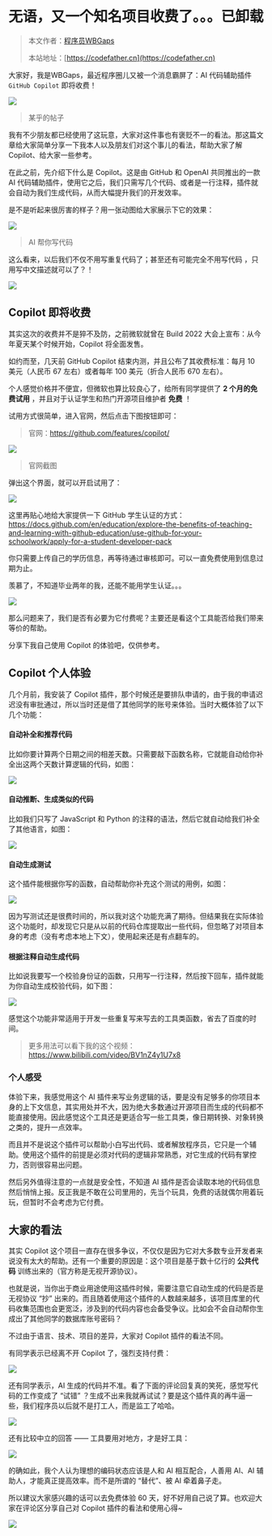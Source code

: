 # 无语，又一个知名项目收费了。。。已卸载

> 本文作者：[程序员WBGaps](https://yuyuanweb.feishu.cn/wiki/Abldw5WkjidySxkKxU2cQdAtnah)
>
> 本站地址：[https://codefather.cn](https://codefather.cn)

大家好，我是WBGaps，最近程序圈儿又被一个消息霸屏了：AI 代码辅助插件 `GitHub Copilot` 即将收费！

![](https://pic.yupi.icu/5563/202311091237588.png)

> 某乎的帖子

我有不少朋友都已经使用了这玩意，大家对这件事也有褒贬不一的看法。那这篇文章给大家简单分享一下我本人以及朋友们对这个事儿的看法，帮助大家了解 Copilot、给大家一些参考。

在此之前，先介绍下什么是 Copilot。这是由 GitHub 和 OpenAI 共同推出的一款 AI 代码辅助插件，使用它之后，我们只需写几个代码、或者是一行注释，插件就会自动为我们生成代码，从而大幅提升我们的开发效率。

是不是听起来很厉害的样子？用一张动图给大家展示下它的效果：

![](https://pic.yupi.icu/5563/202311091237609.gif)

> AI 帮你写代码

这么看来，以后我们不仅不用写重复代码了；甚至还有可能完全不用写代码 ，只用写中文描述就可以了？！

![](https://pic.yupi.icu/5563/202311091237630.png)

## Copilot 即将收费

其实这次的收费并不是猝不及防，之前微软就曾在 Build 2022 大会上宣布：从今年夏天某个时候开始，Copilot 将全面发售。

如约而至，几天前 GitHub Copilot 结束内测，并且公布了其收费标准：每月 10 美元（人民币 67 左右）或者每年 100 美元（折合人民币 670 左右）。

个人感觉价格并不便宜，但微软也算比较良心了，给所有同学提供了 **2 个月的免费试用** ，并且对于认证学生和热门开源项目维护者 **免费** ！

试用方式很简单，进入官网，然后点击下图按钮即可：

> 官网：https://github.com/features/copilot/

![](https://pic.yupi.icu/5563/202311091237615.png)

> 官网截图

弹出这个界面，就可以开启试用了：

![](https://pic.yupi.icu/5563/202311091237625.png)

这里再贴心地给大家提供一下 GitHub 学生认证的方式：https://docs.github.com/en/education/explore-the-benefits-of-teaching-and-learning-with-github-education/use-github-for-your-schoolwork/apply-for-a-student-developer-pack

你只需要上传自己的学历信息，再等待通过审核即可。可以一直免费使用到信息过期为止。

羡慕了，不知道毕业两年的我，还能不能用学生认证。。。

![](https://pic.yupi.icu/5563/202311091237605.png)

那么问题来了，我们是否有必要为它付费呢？主要还是看这个工具能否给我们带来等价的帮助。

分享下我自己使用 Copilot 的体验吧，仅供参考。

## Copilot 个人体验

几个月前，我安装了 Copilot 插件，那个时候还是要排队申请的，由于我的申请迟迟没有审批通过，所以当时还是借了其他同学的账号来体验。当时大概体验了以下几个功能：

#### 自动补全和推荐代码

比如你要计算两个日期之间的相差天数。只需要敲下函数名称，它就能自动给你补全出这两个天数计算逻辑的代码，如图：

![](https://pic.yupi.icu/5563/202311091237153.png)

#### 自动推断、生成类似的代码

比如我们只写了 JavaScript 和 Python 的注释的语法，然后它就自动给我们补全了其他语言，如图：

![](https://pic.yupi.icu/5563/202311091237164.png)

#### 自动生成测试

这个插件能根据你写的函数，自动帮助你补充这个测试的用例，如图：

![](https://pic.yupi.icu/5563/202311091237177.png)

因为写测试还是很费时间的，所以我对这个功能充满了期待。但结果我在实际体验这个功能时，却发现它只是从以前的代码仓库提取出一些代码，但忽略了对项目本身的考虑（没有考虑本地上下文），使用起来还是有点翻车的。

#### 根据注释自动生成代码

比如说我要写一个校验身份证的函数，只用写一行注释，然后按下回车，插件就能为你自动生成校验代码，如下图：

![](https://pic.yupi.icu/5563/202311091237186.png)

感觉这个功能非常适用于开发一些重复写来写去的工具类函数，省去了百度的时间。

> 更多用法可以看下我的这个视频：https://www.bilibili.com/video/BV1nZ4y1U7x8

### **个人感受**

体验下来，我感觉用这个 AI 插件来写业务逻辑的话，要是没有足够多的你项目本身的上下文信息，其实用处并不大，因为绝大多数通过开源项目而生成的代码都不能直接使用。因此感觉这个工具还是更适合写一些工具类，像日期转换、对象转换之类的，提升一点效率。

而且并不是说这个插件可以帮助小白写出代码、或者解放程序员，它只是一个辅助。使用这个插件的前提是必须对代码的逻辑非常熟悉，对它生成的代码有掌控力，否则很容易出问题。

然后另外值得注意的一点就是安全性，不知道 AI 插件是否会读取本地的代码信息然后悄悄上报。反正我是不敢在公司里用的，先当个玩具，免费的话就偶尔用着玩玩，但暂时不会考虑为它付费。

## 大家的看法

其实 Copilot 这个项目一直存在很多争议，不仅仅是因为它对大多数专业开发者来说没有太大的帮助。还有一个重要的原因是：这个项目是基于数十亿行的 **公共代码** 训练出来的（官方称是无视开源协议）。

也就是说，当你出于商业用途使用这插件时候，需要注意它自动生成的代码是否是无视协议 “抄” 出来的。而且随着使用这个插件的人数越来越多，该项目库里的代码收集范围也会更宽泛，涉及到的代码内容也会备受争议。比如会不会自动帮你生成出了其他同学的数据库账号密码？

不过由于语言、技术、项目的差异，大家对 Copilot 插件的看法不同。

有同学表示已经离不开 Copilot 了，强烈支持付费：

![](https://pic.yupi.icu/5563/202311091237197.png)

还有同学表示，AI 生成的代码并不准。看了下面的评论回复真的笑死，感觉写代码的工作变成了 “试错” ？生成不出来我就再试试？要是这个插件真的再牛逼一些，我们程序员以后就不是打工人，而是监工了哈哈。

![](https://pic.yupi.icu/5563/202311091237223.png)

还有比较中立的回答 —— 工具要用对地方，才是好工具：

![](https://pic.yupi.icu/5563/202311091237725.png)

的确如此，我个人认为理想的编码状态应该是人和 AI 相互配合，人善用 AI、AI 辅助人，才能真正提高效率。而不是所谓的 “替代”、被 AI 牵着鼻子走。

所以建议大家感兴趣的话可以去免费体验 60 天，好不好用自己说了算。也欢迎大家在评论区分享自己对 Copilot 插件的看法和使用心得~

![](https://pic.yupi.icu/5563/202311091237690.jpeg)